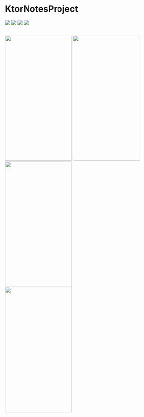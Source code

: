 # KtorNotesProject
<img src="https://img.shields.io/badge/Android-3DDC84?style=for-the-badge&logo=android&logoColor=white" /> <img src ="https://img.shields.io/badge/Kotlin-973DF5?&style=for-the-badge&logo=kotlin&logoColor=white"/> <img src="https://img.shields.io/badge/MongoDB-4EA94B?style=for-the-badge&logo=mongodb&logoColor=white"/> <img src="https://img.shields.io/badge/Ktor-FF8900?&style=for-the-badge&logo=ktor&logoColor=white"/>

<br><img src="https://user-images.githubusercontent.com/78276034/177590028-ce7edbb4-b380-49bf-8684-db8a22733d9a.png" width="216" height="406" padding="10px">  <img src ="https://user-images.githubusercontent.com/78276034/177592605-fca9bd8c-906f-4480-9def-f6c99be151b4.png" width="216" height="406"  padding="10px">    <img src="https://user-images.githubusercontent.com/78276034/177593581-4b0e426c-fefc-434e-9903-6e3c68d84749.png" width="216" height="406" padding="10px"><br/>
<img src ="https://user-images.githubusercontent.com/78276034/177593826-e22a6b92-f70f-4dbc-98db-918c69bba2bd.png" width="216" height="406" padding="10px">  

 
